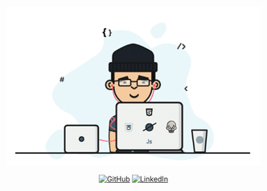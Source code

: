 ![programmerGif](images/GIF.gif)
<p align="center">
    <a href="https://github.com/dinkoproto" target="_blank"><img alt="GitHub" src="https://img.shields.io/badge/-@dinkoproto-181717?style=for-the-badge&logo=GitHub&logoColor=white"></a>
    <a href="https://www.linkedin.com/in/gospodin-gospodinov-853b3a23b/" target="_blank"><img alt="LinkedIn" src="https://img.shields.io/badge/-LinkedIn-0077B5?style=for-the-badge&logo=Linkedin&logoColor=white"></a>
    </p>

<p align="center">
